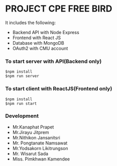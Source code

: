 # PROJECT CPE FREE BIRD

It includes the following:

- Backend API with Node Express
- Frontend with React JS
- Database with MongoDB
- OAuth2 with CMU account

### To start server with API(Backend only)

```
$npm install
$npm run server
```

### To start client with ReactJS(Frontend only)

```
$npm install
$npm run start
```

### Development

- Mr.Kanaphat Prapet
- Mr.Jirayu Jitprem
- Mr.Nithikon Jansanitsri
- Mr. Pongtanate Namsawat
- Mr.Yodsakorn Likitrungson
- Mr. Wisarut Sada
- Miss. Pimkhwan Kamendee
